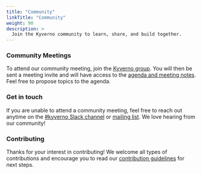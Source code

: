 ```yaml
---
title: "Community"
linkTitle: "Community"
weight: 90
description: >
  Join the Kyverno community to learn, share, and build together.
---
```


### Community Meetings

To attend our community meeting, join the [Kyverno group](https://groups.google.com/g/kyverno). You will then be sent a meeting invite and will have access to the [agenda and meeting notes](https://docs.google.com/document/d/10Hu1qTip1KShi8Lf_v9C5UVQtp7vz_WL3WVxltTvdAc/edit#). Feel free to propose topics to the agenda.

### Get in touch

If you are unable to attend a community meeting, feel free to reach out anytime on the [#kyverno Slack channel](https://app.slack.com/client/T09NY5SBT/CLGR9BJU9) or [mailing list](https://groups.google.com/g/kyverno). We love hearing from our community!

### Contributing

Thanks for your interest in contributing!  We welcome all types of contributions and encourage you to read our [contribution guidelines](https://github.com/kyverno/kyverno/blob/main/CONTRIBUTING.md) for next steps.
